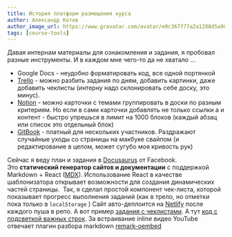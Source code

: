 ```yaml
---
title: История платформ размещения курса
author: Александр Котов
author_image_url: https://www.gravatar.com/avatar/e9c367f77a2a1288d5a9073978b50171?s=50
tags: [course-tools]
---
```


Давая интернам материалы для ознакомления и задания, я пробовал разные инструменты. И в каждом мне чего-то да не хватало ...

<!--truncate-->

-   Google Docs - неудобно форматировать код, все одной портянкой
-   [Trello](https://trello.com/b/6RZNNPl9/html-css) - можно разбить задания по дням, добавить картинки, даже добавить чеклисты (интерну надо склонировать себе доску, это минус).
-   [Notion](https://www.notion.so/3da0807e82e244ad9af3ab7548461f24?v=53163600b5e2409aac333b2d776ebd79) - можно карточки с темами группировать в доски по разным критериям. Но если в сами карточки добавлять не только ссылки а и контент - быстро упрешься в лимит на 1000 блоков (каждый абзац или список это отдельный блок)
-   [GitBook](https://interlink-incamp.gitbook.io/web-dev-course/) - платный для нескольких участников. Раздражают случайные уходы со страницы на макбуке свайпом (и редактирование в целом, может сугубо моя кривость рук)

Сейчас я веду план и задания в [Docusaurus](https://v2.docusaurus.io/) от Facebook. Это **статический генератор сайтов и документации** с поддержкой Markdown + React ([MDX](https://mdxjs.com/)). Использование React в качестве шаблонизатора открывает возможности для создания динамических частей страницы.  Так, я сделал простой компонент чек-листа, которой показывает прогресс выполнения заданий (как в трело, но отметки пока только в `localStorage` ) Сайт авто-деплоится на [Netlify](https://www.netlify.com/) после каждого пуша в репо. А вот пример [задания с чеклистами](https://interlink-incamp.netlify.app/docs/javascript/task-02--todo-list-events). А тут [код с подсветкой важных строк](https://interlink-incamp.netlify.app/docs/angular/components). За встраивание inline видео YouTube отвечает плагин разбора markdown [remark-oembed](https://github.com/agentofuser/remark-oembed)